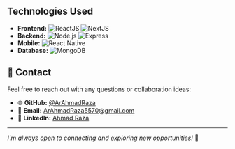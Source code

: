 ## Technologies Used

- **Frontend:** ![ReactJS](https://img.shields.io/badge/ReactJS-61DBFB?style=for-the-badge&logo=react&logoColor=white) ![NextJS](https://img.shields.io/badge/NextJS-000000?style=for-the-badge&logo=nextdotjs&logoColor=white)
- **Backend:** ![Node.js](https://img.shields.io/badge/Node.js-339933?style=for-the-badge&logo=node.js&logoColor=white) ![Express](https://img.shields.io/badge/Express-000000?style=for-the-badge&logo=express&logoColor=white)
- **Mobile:** ![React Native](https://img.shields.io/badge/React_Native-61DAFB?style=for-the-badge&logo=react&logoColor=white)
- **Database:** ![MongoDB](https://img.shields.io/badge/MongoDB-47A248?style=for-the-badge&logo=mongodb&logoColor=white)


## 💬 Contact

Feel free to reach out with any questions or collaboration ideas:

- 🌐 **GitHub:** [@ArAhmadRaza](https://github.com/ArAhmadRaza)  
- 📧 **Email:** [ArAhmadRaza5570@gmail.com](mailto:ArAhmadRaza5570@gmail.com)  
- 💼 **LinkedIn:** [Ahmad Raza](https://linkedin.com/in/ar-ahmad-raza)  

---

_I'm always open to connecting and exploring new opportunities!_ 🚀
